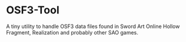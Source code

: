 # OSF3-Tool
A tiny utility to handle OSF3 data files found in Sword Art Online Hollow Fragment, Realization and probably other SAO games.
